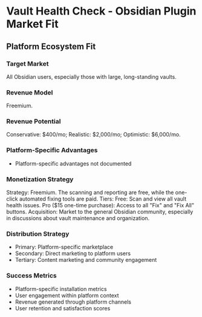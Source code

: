 # Vault Health Check - Obsidian Plugin Market Fit

## Platform Ecosystem Fit

### Target Market
All Obsidian users, especially those with large, long-standing vaults.

### Revenue Model
Freemium.

### Revenue Potential
Conservative: $400/mo; Realistic: $2,000/mo; Optimistic: $6,000/mo.

### Platform-Specific Advantages
- Platform-specific advantages not documented

### Monetization Strategy
Strategy: Freemium. The scanning and reporting are free, while the one-click automated fixing tools are paid. Tiers: Free: Scan and view all vault health issues. Pro ($15 one-time purchase): Access to all "Fix" and "Fix All" buttons. Acquisition: Market to the general Obsidian community, especially in discussions about vault maintenance and organization.

### Distribution Strategy
- Primary: Platform-specific marketplace
- Secondary: Direct marketing to platform users
- Tertiary: Content marketing and community engagement

### Success Metrics
- Platform-specific installation metrics
- User engagement within platform context
- Revenue generated through platform channels
- User retention and satisfaction scores
